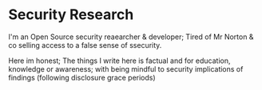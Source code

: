 # Security Research

I'm an Open Source security reaearcher & developer; Tired of Mr Norton & co selling access to a false sense of ssecurity.

Here im honest; The things I write here is factual and for education, knowledge or awareness; with being mindful to security implications of findings (following disclosure grace periods)


